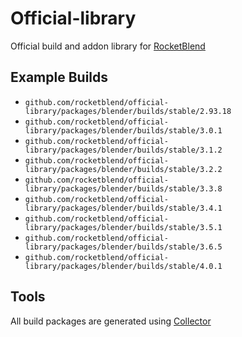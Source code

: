# Official-library

Official build and addon library for [RocketBlend](https://github.com/rocketblend/rocketblend)

## Example Builds

* `github.com/rocketblend/official-library/packages/blender/builds/stable/2.93.18`
* `github.com/rocketblend/official-library/packages/blender/builds/stable/3.0.1`
* `github.com/rocketblend/official-library/packages/blender/builds/stable/3.1.2`
* `github.com/rocketblend/official-library/packages/blender/builds/stable/3.2.2`
* `github.com/rocketblend/official-library/packages/blender/builds/stable/3.3.8`
* `github.com/rocketblend/official-library/packages/blender/builds/stable/3.4.1`
* `github.com/rocketblend/official-library/packages/blender/builds/stable/3.5.1`
* `github.com/rocketblend/official-library/packages/blender/builds/stable/3.6.5`
* `github.com/rocketblend/official-library/packages/blender/builds/stable/4.0.1`

## Tools

All build packages are generated using [Collector](https://github.com/rocketblend/rocketblend-collector)